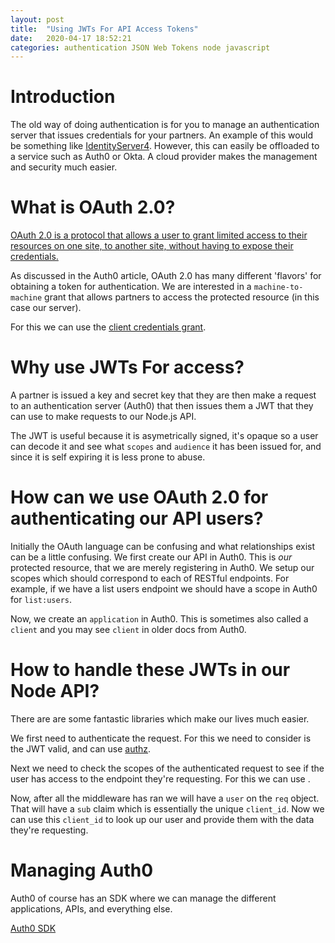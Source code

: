 ```yaml
---
layout: post
title:  "Using JWTs For API Access Tokens"
date:   2020-04-17 18:52:21
categories: authentication JSON Web Tokens node javascript
---
```


# Introduction

The old way of doing authentication is for you to manage an authentication server that issues credentials for your partners. An example of this would be something like [IdentityServer4](https://identityserver4.readthedocs.io/en/latest/). However, this can easily be offloaded to a service such as Auth0 or Okta. A cloud provider makes the management and security much easier. 

<!-- We first need to understand OAuth2.0. Since the OAuth 2.0 standard does not specify which type of token is used. 

We would like to authenticate API partners using OAuth2.0. However, the standard does not necessarily mean that we would use a JWT.  -->

<!-- [auth0 on oauth2.0](https://auth0.com/docs/protocols/oauth2) -->


# What is OAuth 2.0? 

[OAuth 2.0 is a protocol that allows a user to grant limited access to their resources on one site, to another site, without having to expose their credentials.](https://auth0.com/docs/protocols/oauth2)

As discussed in the Auth0 article, OAuth 2.0 has many different 'flavors' for obtaining a token for authentication. We are interested in a `machine-to-machine` grant that allows partners to access the protected resource (in this case our server).

For this we can use the [client credentials grant](https://oauth.net/2/grant-types/client-credentials/).

# Why use JWTs For access? 

A partner is issued a key and secret key that they are then make a request to an authentication server (Auth0) that then issues them a JWT that they can use to make requests to our Node.js API. 

The JWT is useful because it is asymetrically signed, it's opaque so a user can decode it and see what `scopes` and `audience` it has been issued for, and since it is self expiring it is less prone to abuse.  

# How can we use OAuth 2.0 for authenticating our API users? 

Initially the OAuth language can be confusing and what relationships exist can be a little confusing. 
We first create our API in Auth0. This is *our* protected resource, that we are merely registering in Auth0. We setup our scopes which should correspond to each of RESTful endpoints. For example, if we have a list users endpoint we should have a scope in Auth0 for `list:users`. 

Now, we create an `application` in Auth0. This is sometimes also called a `client` and you may see `client` in older docs from Auth0. 


# How to handle these JWTs in our Node API? 

There are are some fantastic libraries which make our lives much easier. 

We first need to authenticate the request. For this we need to consider is the JWT valid, and can use [authz]().

Next we need to check the scopes of the authenticated request to see if the user has access to the endpoint they're requesting. For this we can use [](). 

Now, after all the middleware has ran we will have a `user` on the `req` object. That will have a `sub` claim which is essentially the unique `client_id`. Now we can use this `client_id` to look up our user and provide them with the data they're requesting. 

# Managing Auth0

Auth0 of course has an SDK where we can manage the different applications, APIs, and everything else. 

[Auth0 SDK](https://www.npmjs.com/package/auth0)


